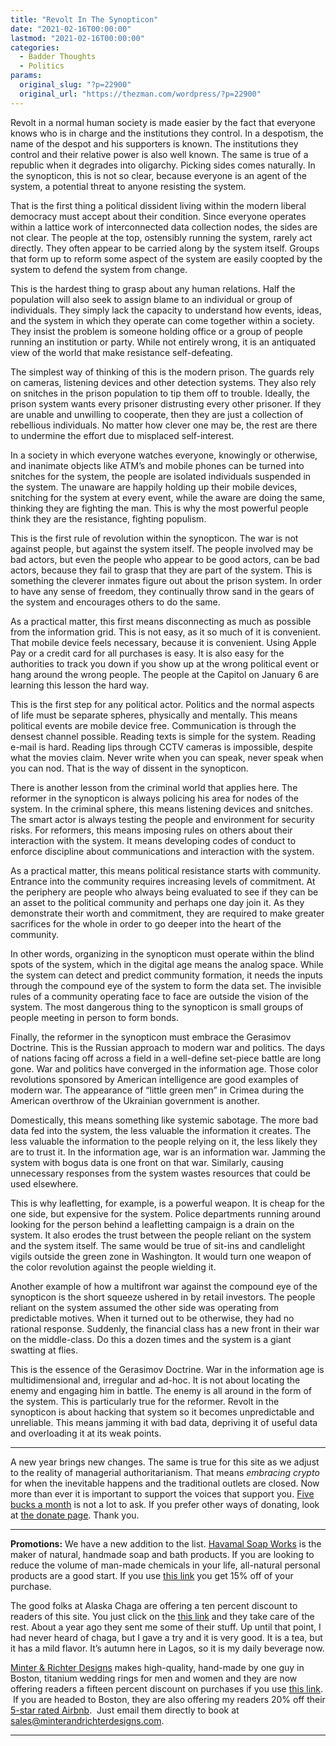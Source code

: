 ```yaml
---
title: "Revolt In The Synopticon"
date: "2021-02-16T00:00:00"
lastmod: "2021-02-16T00:00:00"
categories:
  - Badder Thoughts
  - Politics
params:
  original_slug: "?p=22900"
  original_url: "https://thezman.com/wordpress/?p=22900"
---
```


Revolt in a normal human society is made easier by the fact that
everyone knows who is in charge and the institutions they control. In a
despotism, the name of the despot and his supporters is known. The
institutions they control and their relative power is also well known.
The same is true of a republic when it degrades into oligarchy. Picking
sides comes naturally. In the synopticon, this is not so clear, because
everyone is an agent of the system, a potential threat to anyone
resisting the system.

That is the first thing a political dissident living within the modern
liberal democracy must accept about their condition. Since everyone
operates within a lattice work of interconnected data collection nodes,
the sides are not clear. The people at the top, ostensibly running the
system, rarely act directly. They often appear to be carried along by
the system itself. Groups that form up to reform some aspect of the
system are easily coopted by the system to defend the system from
change.

This is the hardest thing to grasp about any human relations. Half the
population will also seek to assign blame to an individual or group of
individuals. They simply lack the capacity to understand how events,
ideas, and the system in which they operate can come together within a
society. They insist the problem is someone holding office or a group of
people running an institution or party. While not entirely wrong, it is
an antiquated view of the world that make resistance self-defeating.

The simplest way of thinking of this is the modern prison. The guards
rely on cameras, listening devices and other detection systems. They
also rely on snitches in the prison population to tip them off to
trouble. Ideally, the prison system wants every prisoner distrusting
every other prisoner. If they are unable and unwilling to cooperate,
then they are just a collection of rebellious individuals. No matter how
clever one may be, the rest are there to undermine the effort due to
misplaced self-interest.

In a society in which everyone watches everyone, knowingly or otherwise,
and inanimate objects like ATM’s and mobile phones can be turned into
snitches for the system, the people are isolated individuals suspended
in the system. The unaware are happily holding up their mobile devices,
snitching for the system at every event, while the aware are doing the
same, thinking they are fighting the man. This is why the most powerful
people think they are the resistance, fighting populism.

This is the first rule of revolution within the synopticon. The war is
not against people, but against the system itself. The people involved
may be bad actors, but even the people who appear to be good actors, can
be bad actors, because they fail to grasp that they are part of the
system. This is something the cleverer inmates figure out about the
prison system. In order to have any sense of freedom, they continually
throw sand in the gears of the system and encourages others to do the
same.

As a practical matter, this first means disconnecting as much as
possible from the information grid. This is not easy, as it so much of
it is convenient. That mobile device feels necessary, because it is
convenient. Using Apple Pay or a credit card for all purchases is easy.
It is also easy for the authorities to track you down if you show up at
the wrong political event or hang around the wrong people. The people at
the Capitol on January 6 are learning this lesson the hard way.

This is the first step for any political actor. Politics and the normal
aspects of life must be separate spheres, physically and mentally. This
means political events are mobile device free. Communication is through
the densest channel possible. Reading texts is simple for the system.
Reading e-mail is hard. Reading lips through CCTV cameras is impossible,
despite what the movies claim. Never write when you can speak, never
speak when you can nod. That is the way of dissent in the synopticon.

There is another lesson from the criminal world that applies here. The
reformer in the synopticon is always policing his area for nodes of the
system. In the criminal sphere, this means listening devices and
snitches. The smart actor is always testing the people and environment
for security risks. For reformers, this means imposing rules on others
about their interaction with the system. It means developing codes of
conduct to enforce discipline about communications and interaction with
the system.

As a practical matter, this means political resistance starts with
community. Entrance into the community requires increasing levels of
commitment. At the periphery are people who always being evaluated to
see if they can be an asset to the political community and perhaps one
day join it. As they demonstrate their worth and commitment, they are
required to make greater sacrifices for the whole in order to go deeper
into the heart of the community.

In other words, organizing in the synopticon must operate within the
blind spots of the system, which in the digital age means the analog
space. While the system can detect and predict community formation, it
needs the inputs through the compound eye of the system to form the data
set. The invisible rules of a community operating face to face are
outside the vision of the system. The most dangerous thing to the
synopticon is small groups of people meeting in person to form bonds.

Finally, the reformer in the synopticon must embrace the Gerasimov
Doctrine. This is the Russian approach to modern war and politics. The
days of nations facing off across a field in a well-define set-piece
battle are long gone. War and politics have converged in the information
age. Those color revolutions sponsored by American intelligence are good
examples of modern war. The appearance of “little green men” in Crimea
during the American overthrow of the Ukrainian government is another.

Domestically, this means something like systemic sabotage. The more bad
data fed into the system, the less valuable the information it creates.
The less valuable the information to the people relying on it, the less
likely they are to trust it. In the information age, war is an
information war. Jamming the system with bogus data is one front on that
war. Similarly, causing unnecessary responses from the system wastes
resources that could be used elsewhere.

This is why leafletting, for example, is a powerful weapon. It is cheap
for the one side, but expensive for the system. Police departments
running around looking for the person behind a leafletting campaign is a
drain on the system. It also erodes the trust between the people reliant
on the system and the system itself. The same would be true of sit-ins
and candlelight vigils outside the green zone in Washington. It would
turn one weapon of the color revolution against the people wielding it.

Another example of how a multifront war against the compound eye of the
synopticon is the short squeeze ushered in by retail investors. The
people reliant on the system assumed the other side was operating from
predictable motives. When it turned out to be otherwise, they had no
rational response. Suddenly, the financial class has a new front in
their war on the middle-class. Do this a dozen times and the system is a
giant swatting at flies.

This is the essence of the Gerasimov Doctrine. War in the information
age is multidimensional and, irregular and ad-hoc. It is not about
locating the enemy and engaging him in battle. The enemy is all around
in the form of the system. This is particularly true for the reformer.
Revolt in the synopticon is about hacking that system so it becomes
unpredictable and unreliable. This means jamming it with bad data,
depriving it of useful data and overloading it at its weak points.

------------------------------------------------------------------------

A new year brings new changes. The same is true for this site as we
adjust to the reality of managerial authoritarianism. That means
*embracing crypto* for when the inevitable happens and the traditional
outlets are closed. Now more than ever it is important to support the
voices that support you.
<a href="https://www.subscribestar.com/the-z-blog"
rel="noopener noreferrer" target="_blank">Five bucks a month</a> is not
a lot to ask. If you prefer other ways of donating, look at
<a href="https://thezman.com/wordpress/?page_id=22713" rel="noopener"
target="_blank">the donate page</a>. Thank you.

------------------------------------------------------------------------

**Promotions:** We have a new addition to the list.
<a href="https://havamalsoapworks.com/" rel="noopener"
target="_blank">Havamal Soap Works</a> is the maker of natural, handmade
soap and bath products. If you are looking to reduce the volume of
man-made chemicals in your life, all-natural personal products are a
good start. If you use
<a href="https://havamalsoapworks.com/discount/ZMAN" rel="noopener"
target="_blank">this link</a> you get 15% off of your purchase.

The good folks at Alaska Chaga are offering a ten percent discount to
readers of this site. You just click on the
<a href="https://alaskachaga.us/discount/ZMAN" rel="noopener noreferrer"
target="_blank">this link</a> and they take care of the rest. About a
year ago they sent me some of their stuff. Up until that point, I had
never heard of chaga, but I gave a try and it is very good. It is a tea,
but it has a mild flavor. It’s autumn here in Lagos, so it is my daily
beverage now.

<a href="https://www.minterandrichterdesigns.com/"
rel="noreferrer nofollow noopener" target="_blank">Minter &amp; Richter
Designs</a> makes high-quality, hand-made by one guy in Boston, titanium
wedding rings for men and women and they are now offering readers a
fifteen percent discount on purchases if you use
<a href="https://www.minterandrichterdesigns.com/discount/ZMAN"
rel="noreferrer nofollow noopener" target="_blank">this link</a>. 
 <span class="highlight"><span class="colour"><span class="font"><span class="size">If
you are headed to Boston, they are also offering my readers 20% off
their <a
href="https://www.airbnb.com/users/7988017/listings?user_id=7988017&amp;s=3"
rel="noopener noreferrer" target="_blank">5-star rated Airbnb</a>.  Just
email them directly to book at
<sales@minterandrichterdesigns.com>.</span></span></span></span>

------------------------------------------------------------------------

